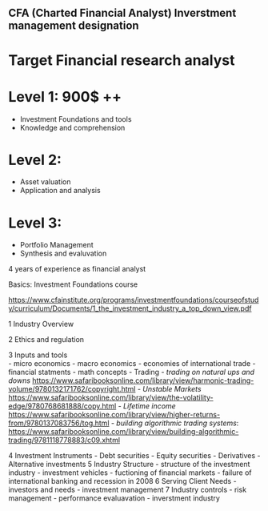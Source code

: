 ## CFA (Charted Financial Analyst) Inverstment management designation

# Target Financial research analyst

# Level 1: 900$ ++
- Investment Foundations and tools 
- Knowledge and comprehension

# Level 2:
- Asset valuation 
- Application and analysis

# Level 3:
- Portfolio Management
- Synthesis and evaluvation 

 4 years of experience as financial analyst

Basics: Investment Foundations course

https://www.cfainstitute.org/programs/investmentfoundations/courseofstudy/curriculum/Documents/1_the_investment_industry_a_top_down_view.pdf

1 Industry Overview  

2 Ethics and regulation  

3 Inputs and tools  
	- micro economics
	- macro economics
	- economies of international trade
	- financial statments
	- math concepts
	- Trading
		- _trading on natural ups and downs_ https://www.safaribooksonline.com/library/view/harmonic-trading-volume/9780132171762/copyright.html
		- _Unstable Markets_ https://www.safaribooksonline.com/library/view/the-volatility-edge/9780768681888/copy.html
		- _Lifetime income_ https://www.safaribooksonline.com/library/view/higher-returns-from/9780137083756/tog.html
		- _building algorithmic trading systems_: https://www.safaribooksonline.com/library/view/building-algorithmic-trading/9781118778883/c09.xhtml

4 Investment Instruments
	- Debt securities
	- Equity securities
	- Derivatives
	- Alternative investments
5 Industry Structure
	- structure of the investment industry
	- investment vehicles
	- fuctioning of financial markets
	- failure of international banking and recession in 2008
6 Serving Client Needs
	- investors and needs
	- investment management
7 Industry controls
	- risk management
	- performance evaluavation
	- inverstment industry
